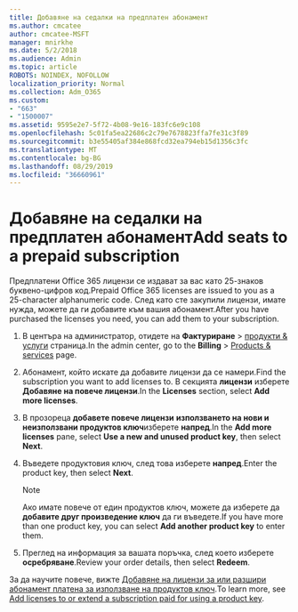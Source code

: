 ```yaml
---
title: Добавяне на седалки на предплатен абонамент
ms.author: cmcatee
author: cmcatee-MSFT
manager: mnirkhe
ms.date: 5/2/2018
ms.audience: Admin
ms.topic: article
ROBOTS: NOINDEX, NOFOLLOW
localization_priority: Normal
ms.collection: Adm_O365
ms.custom:
- "663"
- "1500007"
ms.assetid: 9595e2e7-5f72-4b08-9e16-183fc6e9c108
ms.openlocfilehash: 5c01fa5ea22686c2c79e7678823ffa7fe31c3f89
ms.sourcegitcommit: b3e55405af384e868fcd32ea794eb15d1356c3fc
ms.translationtype: MT
ms.contentlocale: bg-BG
ms.lasthandoff: 08/29/2019
ms.locfileid: "36660961"
---
```

# <a name="add-seats-to-a-prepaid-subscription"></a><span data-ttu-id="b745e-102">Добавяне на седалки на предплатен абонамент</span><span class="sxs-lookup"><span data-stu-id="b745e-102">Add seats to a prepaid subscription</span></span>

<span data-ttu-id="b745e-103">Предплатени Office 365 лицензи се издават за вас като 25-знаков буквено-цифров код.</span><span class="sxs-lookup"><span data-stu-id="b745e-103">Prepaid Office 365 licenses are issued to you as a 25-character alphanumeric code.</span></span> <span data-ttu-id="b745e-104">След като сте закупили лицензи, имате нужда, можете да ги добавите към вашия абонамент.</span><span class="sxs-lookup"><span data-stu-id="b745e-104">After you have purchased the licenses you need, you can add them to your subscription.</span></span> 

1. <span data-ttu-id="b745e-105">В центъра на администратор, отидете на **Фактуриране** > [продукти & услуги](https://go.microsoft.com/fwlink/p/?linkid=842054) страница.</span><span class="sxs-lookup"><span data-stu-id="b745e-105">In the admin center, go to the **Billing** > [Products & services](https://go.microsoft.com/fwlink/p/?linkid=842054) page.</span></span>

2. <span data-ttu-id="b745e-106">Абонамент, който искате да добавите лицензи да се намери.</span><span class="sxs-lookup"><span data-stu-id="b745e-106">Find the subscription you want to add licenses to.</span></span> <span data-ttu-id="b745e-107">В секцията **лицензи** изберете **Добавяне на повече лицензи**.</span><span class="sxs-lookup"><span data-stu-id="b745e-107">In the **Licenses** section, select **Add more licenses**.</span></span>

3. <span data-ttu-id="b745e-108">В прозореца **добавете повече лицензи** **използването на нови и неизползвани продуктов ключ**изберете **напред**.</span><span class="sxs-lookup"><span data-stu-id="b745e-108">In the **Add more licenses** pane, select **Use a new and unused product key**, then select **Next**.</span></span>

4. <span data-ttu-id="b745e-109">Въведете продуктовия ключ, след това изберете **напред**.</span><span class="sxs-lookup"><span data-stu-id="b745e-109">Enter the product key, then select **Next**.</span></span>

    > [!NOTE]
    > <span data-ttu-id="b745e-110">Ако имате повече от един продуктов ключ, можете да изберете да **добавите друг произведение ключ** да ги въведете.</span><span class="sxs-lookup"><span data-stu-id="b745e-110">If you have more than one product key, you can select **Add another product key** to enter them.</span></span>

5. <span data-ttu-id="b745e-111">Преглед на информация за вашата поръчка, след което изберете **осребряване**.</span><span class="sxs-lookup"><span data-stu-id="b745e-111">Review your order details, then select **Redeem**.</span></span>

<span data-ttu-id="b745e-112">За да научите повече, вижте [Добавяне на лицензи за или разшири абонамент платена за използване на продуктов ключ](https://docs.microsoft.com/office365/admin/misc/add-licenses-using-product-key).</span><span class="sxs-lookup"><span data-stu-id="b745e-112">To learn more, see [Add licenses to or extend a subscription paid for using a product key](https://docs.microsoft.com/office365/admin/misc/add-licenses-using-product-key).</span></span>